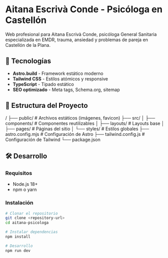 # Aitana Escrivà Conde - Psicóloga en Castellón

Web profesional para Aitana Escrivà Conde, psicóloga General Sanitaria especializada en EMDR, trauma, ansiedad y problemas de pareja en Castellón de la Plana.

## 🚀 Tecnologías

- **Astro.build** - Framework estático moderno
- **Tailwind CSS** - Estilos atómicos y responsive
- **TypeScript** - Tipado estático
- **SEO optimizado** - Meta tags, Schema.org, sitemap

## 📁 Estructura del Proyecto
/
├── public/              # Archivos estáticos (imágenes, favicon)
├── src/
│   ├── components/      # Componentes reutilizables
│   ├── layouts/         # Layouts base
│   ├── pages/          # Páginas del sitio
│   └── styles/         # Estilos globales
├── astro.config.mjs    # Configuración de Astro
├── tailwind.config.js  # Configuración de Tailwind
└── package.json

## 🛠️ Desarrollo

### Requisitos
- Node.js 18+ 
- npm o yarn

### Instalación

```bash
# Clonar el repositorio
git clone <repository-url>
cd aitana-psicologa

# Instalar dependencias
npm install

# Desarrollo
npm run dev